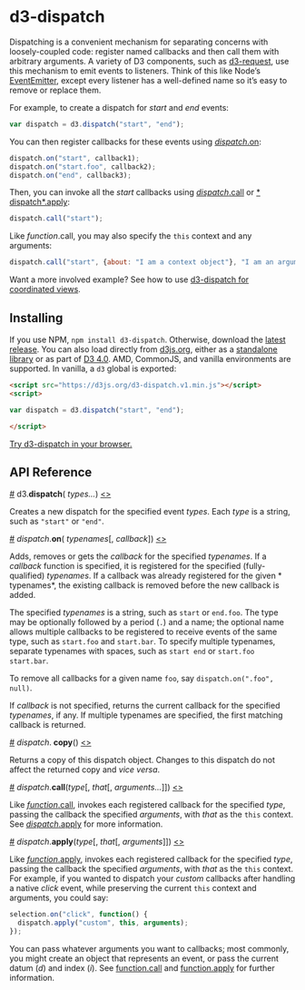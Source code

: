 # d3-dispatch

Dispatching is a convenient mechanism for separating concerns with loosely-coupled code: register named callbacks and
then call them with arbitrary arguments. A variety of D3 components, such
as [d3-request](https://github.com/d3/d3-request), use this mechanism to emit events to listeners. Think of this like
Node’s [EventEmitter](https://nodejs.org/api/events.html), except every listener has a well-defined name so it’s easy to
remove or replace them.

For example, to create a dispatch for *start* and *end* events:

```js
var dispatch = d3.dispatch("start", "end");
```

You can then register callbacks for these events using [*dispatch*.on](#dispatch_on):

```js
dispatch.on("start", callback1);
dispatch.on("start.foo", callback2);
dispatch.on("end", callback3);
```

Then, you can invoke all the *start* callbacks using [*dispatch*.call](#dispatch_call) or [*
dispatch*.apply](#dispatch_apply):

```js
dispatch.call("start");
```

Like *function*.call, you may also specify the `this` context and any arguments:

```js
dispatch.call("start", {about: "I am a context object"}, "I am an argument");
```

Want a more involved example? See how to use [d3-dispatch for coordinated views](http://bl.ocks.org/mbostock/5872848).

## Installing

If you use NPM, `npm install d3-dispatch`. Otherwise, download
the [latest release](https://github.com/d3/d3-dispatch/releases/latest). You can also load directly
from [d3js.org](https://d3js.org), either as a [standalone library](https://d3js.org/d3-dispatch.v1.min.js) or as part
of [D3 4.0](https://github.com/d3/d3). AMD, CommonJS, and vanilla environments are supported. In vanilla, a `d3` global
is exported:

```html
<script src="https://d3js.org/d3-dispatch.v1.min.js"></script>
<script>

var dispatch = d3.dispatch("start", "end");

</script>
```

[Try d3-dispatch in your browser.](https://tonicdev.com/npm/d3-dispatch)

## API Reference

<a name="dispatch" href="#dispatch">#</a> d3.<b>dispatch</b>(<i>
types…</i>) [<>](https://github.com/d3/d3-dispatch/blob/master/src/dispatch.js "Source")

Creates a new dispatch for the specified event *types*. Each *type* is a string, such as `"start"` or `"end"`.

<a name="dispatch_on" href="#dispatch_on">#</a> *dispatch*.<b>on</b>(<i>
typenames</i>[, <i>callback</i>]) [<>](https://github.com/d3/d3-dispatch/blob/master/src/dispatch.js#L26 "Source")

Adds, removes or gets the *callback* for the specified *typenames*. If a *callback* function is specified, it is
registered for the specified (fully-qualified) *typenames*. If a callback was already registered for the given *
typenames*, the existing callback is removed before the new callback is added.

The specified *typenames* is a string, such as `start` or `end.foo`. The type may be optionally followed by a
period (`.`) and a name; the optional name allows multiple callbacks to be registered to receive events of the same
type, such as `start.foo` and `start.bar`. To specify multiple typenames, separate typenames with spaces, such
as `start end` or `start.foo start.bar`.

To remove all callbacks for a given name `foo`, say `dispatch.on(".foo", null)`.

If *callback* is not specified, returns the current callback for the specified *typenames*, if any. If multiple
typenames are specified, the first matching callback is returned.

<a name="dispatch_copy" href="#dispatch_copy">#</a> *dispatch*.<b>
copy</b>() [<>](https://github.com/d3/d3-dispatch/blob/master/src/dispatch.js#L49 "Source")

Returns a copy of this dispatch object. Changes to this dispatch do not affect the returned copy and <i>vice versa</i>.

<a name="dispatch_call" href="#dispatch_call">#</a> *dispatch*.<b>call</b>(<i>type</i>[, <i>
that</i>[, <i>arguments…</i>]]) [<>](https://github.com/d3/d3-dispatch/blob/master/src/dispatch.js#L54 "Source")

Like [*function*.call](https://developer.mozilla.org/en-US/docs/Web/JavaScript/Reference/Global_Objects/Function/call),
invokes each registered callback for the specified *type*, passing the callback the specified *arguments*, with *that*
as the `this` context. See [*dispatch*.apply](#dispatch_apply) for more information.

<a name="dispatch_apply" href="#dispatch_apply">#</a> *dispatch*.<b>apply</b>(<i>type</i>[, <i>
that</i>[, <i>arguments</i>]]) [<>](https://github.com/d3/d3-dispatch/blob/master/src/dispatch.js#L59 "Source")

Like [*function*.apply](https://developer.mozilla.org/en-US/docs/Web/JavaScript/Reference/Global_Objects/Function/call),
invokes each registered callback for the specified *type*, passing the callback the specified *arguments*, with *that*
as the `this` context. For example, if you wanted to dispatch your *custom* callbacks after handling a native *click*
event, while preserving the current `this` context and arguments, you could say:

```js
selection.on("click", function() {
  dispatch.apply("custom", this, arguments);
});
```

You can pass whatever arguments you want to callbacks; most commonly, you might create an object that represents an
event, or pass the current datum (*d*) and index (*i*).
See [function.call](https://developer.mozilla.org/en/JavaScript/Reference/Global_Objects/Function/Call)
and [function.apply](https://developer.mozilla.org/en/JavaScript/Reference/Global_Objects/Function/Apply) for further
information.
